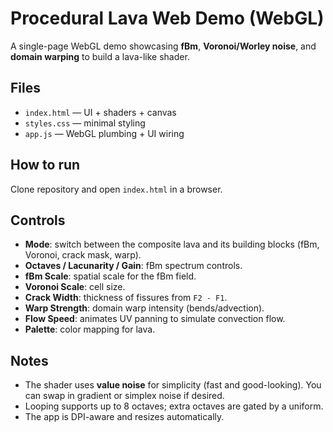 # Procedural Lava Web Demo (WebGL)
A single-page WebGL demo showcasing **fBm**, **Voronoi/Worley noise**, and **domain warping** to build a lava-like shader.

## Files
- `index.html` — UI + shaders + canvas
- `styles.css` — minimal styling
- `app.js` — WebGL plumbing + UI wiring

## How to run
Clone repository and open `index.html` in a browser.

## Controls
- **Mode**: switch between the composite lava and its building blocks (fBm, Voronoi, crack mask, warp).
- **Octaves / Lacunarity / Gain**: fBm spectrum controls.
- **fBm Scale**: spatial scale for the fBm field.
- **Voronoi Scale**: cell size.
- **Crack Width**: thickness of fissures from `F2 - F1`.
- **Warp Strength**: domain warp intensity (bends/advection).
- **Flow Speed**: animates UV panning to simulate convection flow.
- **Palette**: color mapping for lava.

## Notes
- The shader uses **value noise** for simplicity (fast and good-looking). You can swap in gradient or simplex noise if desired.
- Looping supports up to 8 octaves; extra octaves are gated by a uniform.
- The app is DPI-aware and resizes automatically.
